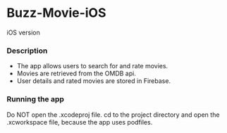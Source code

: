# Buzz-Movie-iOS
iOS version

### Description

- The app allows users to search for and rate movies.
- Movies are retrieved from the OMDB api.
- User details and rated movies are stored in Firebase.

### Running the app
Do NOT open the .xcodeproj file. 
cd to the project directory and open the .xcworkspace file, because the app uses podfiles.


